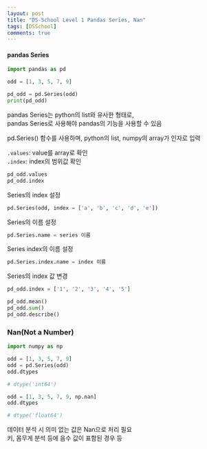 ```yaml
---
layout: post
title: "DS-School Level 1 Pandas Series, Nan"
tags: [DSSchool]
comments: true
---
```


#### pandas Series

```python
import pandas as pd

odd = [1, 3, 5, 7, 9]

pd_odd = pd.Series(odd)
print(pd_odd)
```

pandas Series는 python의 list와 유사한 형태로,  
pandas Series로 사용해야 pandas의 기능을 사용할 수 있음

pd.Series() 함수를 사용하며, python의 list, numpy의 array가 인자로 입력 

`.values`: value를 array로 확인  
`.index`: index의 범위값 확인

```python
pd_odd.values
pd_odd.index
```

Series의 index 설정
```python
pd.Series(odd, index = ['a', 'b', 'c', 'd', 'e'])
```
Series의 이름 설정
```python
pd.Series.name = series 이름
```
Series index의 이름 설정
```python
pd.Series.index.name = index 이름
```
Series의 index 값 변경
```python
pd_odd.index = ['1', '2', '3', '4', '5']
```

```python
pd_odd.mean()
pd_odd.sum()
pd_odd.describe()
```



### Nan(Not a Number)

```python
import numpy as np

odd = [1, 3, 5, 7, 9]
odd = pd.Series(odd)
odd.dtypes

# dtype('int64')

odd = [1, 3, 5, 7, 9, np.nan]
odd.dtypes

# dtype('float64')
```

데이터 분석 시 의미 없는 값은 Nan으로 처리 필요  
키, 몸무게 분석 등에 음수 값이 표함된 경우 등
